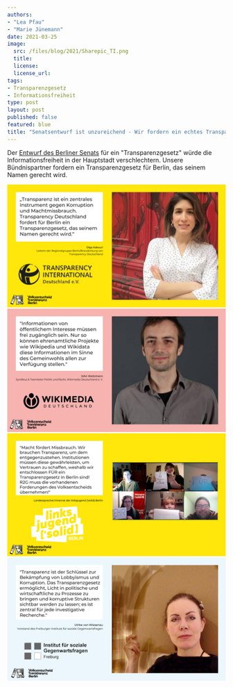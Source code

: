 ```yaml
---
authors:
- "Lea Pfau"
- "Marie Jünemann"
date: 2021-03-25
image:
  src: /files/blog/2021/Sharepic_TI.png
  title:
  license: 
  license_url: 
tags:
- Transparenzgesetz
- Informationsfreiheit
type: post
layout: post
published: false
featured: blue
title: "Senatsentwurf ist unzureichend - Wir fordern ein echtes Transparenzgesetz"
---
```

Der <a href="https://volksentscheid-transparenz.de/blog/2021/03/r%C3%BCckschritt-entwurf-f%C3%BCr-berliner-transparenzgesetz-verschlechtert-informationsfreiheit/">Entwurf des Berliner Senats</a> für ein "Transparenzgesetz" würde die Informationsfreiheit in der Hauptstadt verschlechtern. Unsere Bündnispartner fordern ein Transparenzgesetz für Berlin, das seinem Namen gerecht wird.

<img src="/static/files/blog/2021/Sharepic_TI.png"/>
<img src="/static/files/blog/2021/Sharepic_Wikimedia.png"/>
<img src="/static/files/blog/2021/Sharepic_solid.png"/>
<img src="/static/files/blog/2021/Sharepic_Institut.png"/>
